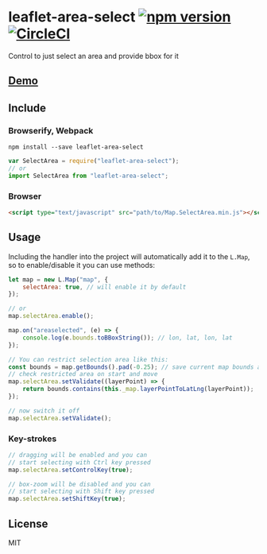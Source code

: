 # leaflet-area-select [![npm version](https://badge.fury.io/js/leaflet-area-select.svg)](https://badge.fury.io/js/leaflet-area-select) [![CircleCI](https://circleci.com/gh/w8r/leaflet-area-select/tree/leaflet-1.0.svg?style=svg)](https://circleci.com/gh/w8r/leaflet-area-select/tree/leaflet-1.0)

Control to just select an area and provide bbox for it

## [Demo](http://w8r.github.io/leaflet-area-select/)

## Include

### Browserify, Webpack

```shell
npm install --save leaflet-area-select
```

```javascript
var SelectArea = require("leaflet-area-select");
// or
import SelectArea from "leaflet-area-select";
```

### Browser

```html
<script type="text/javascript" src="path/to/Map.SelectArea.min.js"></script>
```

## Usage

Including the handler into the project will automatically add it to the `L.Map`,
so to enable/disable it you can use methods:

```javascript
let map = new L.Map("map", {
    selectArea: true, // will enable it by default
});

// or
map.selectArea.enable();

map.on("areaselected", (e) => {
    console.log(e.bounds.toBBoxString()); // lon, lat, lon, lat
});

// You can restrict selection area like this:
const bounds = map.getBounds().pad(-0.25); // save current map bounds as restriction area
// check restricted area on start and move
map.selectArea.setValidate((layerPoint) => {
    return bounds.contains(this._map.layerPointToLatLng(layerPoint));
});

// now switch it off
map.selectArea.setValidate();
```

### Key-strokes

```javascript
// dragging will be enabled and you can
// start selecting with Ctrl key pressed
map.selectArea.setControlKey(true);

// box-zoom will be disabled and you can
// start selecting with Shift key pressed
map.selectArea.setShiftKey(true);
```

## License

MIT

